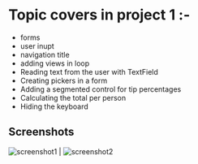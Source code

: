 # **Topic covers in project 1 :-**
- forms
- user inupt
- navigation title
- adding views in loop
- Reading text from the user with TextField
- Creating pickers in a form
- Adding a segmented control for tip percentages
- Calculating the total per person
- Hiding the keyboard


## **Screenshots**

![screenshot1](https://github.com/user-attachments/assets/e5d31d78-72b7-47ba-9a44-0b28b6e199da) | ![screenshot2](https://github.com/user-attachments/assets/26a6230c-c4b0-47c3-86ab-4b81c9ced38b)

